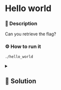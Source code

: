 # Hello world
### 📄 Description
Can you retrieve the flag?

### ⚙ How to run it
```bash
./hello_world
```

<details>
    <summary>
        <h2>🔑 Solution</h2>
    </summary>

The program asks the right pin. This can be obtain either using `strings hello_world` which extracts human readable strings from executables or using `ida64` which allows us to see that there's a compare statement between the input strings and `Fl4g`. Only if the 2 strings are equal, the console prints the flag.

<h3> 🚩 Flag </h3>

```plain
Flag{reverse_hello_world}
```
</details>